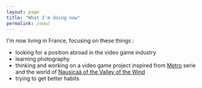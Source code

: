 ```yaml
---
layout: page
title: "What I'm doing now"
permalink: /now/
---
```


I'm now living in France, focusing on these things :

- looking for a position abroad in the video game industry
- learning photography
- thinking and working on a video game project inspired from [Metro](https://en.wikipedia.org/wiki/Metro_2033_(video_game)) serie and the world of [Nausicaä of the Valley of the Wind](https://en.wikipedia.org/wiki/Nausica%C3%A4_of_the_Valley_of_the_Wind_(film))
- trying to get better habits
